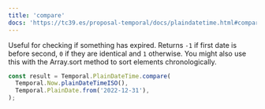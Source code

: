 ```yaml
---
title: 'compare'
docs: 'https://tc39.es/proposal-temporal/docs/plaindatetime.html#compare'
---
```


Useful for checking if something has expired. Returns `-1` if first date is before second, `0` if they are identical and `1` otherwise. You might also use this with the Array.sort method to sort elements chronologically.

```javascript
const result = Temporal.PlainDateTime.compare(
  Temporal.Now.plainDateTimeISO(),
  Temporal.PlainDate.from('2022-12-31'),
);
```
